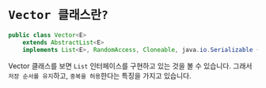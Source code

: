 # `Vector 클래스란?`

```java
public class Vector<E>
    extends AbstractList<E>
    implements List<E>, RandomAccess, Cloneable, java.io.Serializable {}
```

Vector 클래스를 보면 `List` 인터페이스를 구현하고 있는 것을 볼 수 있습니다. 그래서 `저장 순서를 유지`하고, `중복을 허용`한다는 특징을 가지고 있습니다. 

